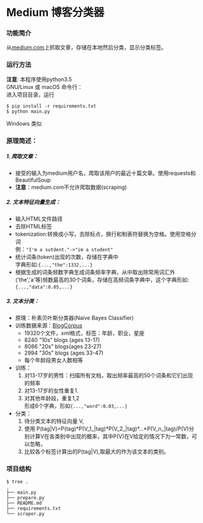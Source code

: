 # Medium 博客分类器

### 功能简介

从[medium.com](https://medium.com)上抓取文章，存储在本地然后分类，显示分类标签。

### 运行方法
**注意**: 本程序使用python3.5    
GNU/Linux 或 macOS 命令行：    
进入项目目录，运行
```
$ pip install -r requirements.txt
$ python main.py
```
Windows 类似

### 原理简述：

##### 1. 爬取文章：    
  - 接受的输入为medium用户名，爬取该用户的最近十篇文章。使用requests和BeautifulSoup    
  - **注意**：medium.com不允许爬取数据(scraping)    

##### 2. 文本特征向量生成：    
  - 输入HTML文件路径
  - 去除HTML标签
  - tokenization:转换成小写，去除标点，换行和制表符替换为空格。使用空格分词    
    例：`"I'm a sutdent."->"im a student"`
  - 统计词条(token)出现的次数，存储在字典中    
    字典形如:`{...,"the":1332,...}`
  - 根据生成的词条频数字典生成词条频率字典，从中取出除常用词汇外('the','a'等)频数最高的30个词条，存储在高频词条字典中，这个字典形如:`{...,"data":0.05,...}`    

##### 3. 文本分类：    
  - 原理：朴素贝叶斯分类器(Naive Bayes Classifier)
  - 训练数据来源：[BlogCorpus](http://u.cs.biu.ac.il/~koppel/BlogCorpus.htm)
    - 19320个文件，xml格式，标签：年龄，职业，星座
    - 8240 "10s" blogs (ages 13-17)
    - 8086 "20s" blogs(ages 23-27)
    - 2994 "30s" blogs (ages 33-47)
    - 每个年龄段男女人数相等
  - 训练：
    1. 对13-17岁的男性：扫描所有文档，取出频率最高的50个词条和它们出现的频率
    2. 对13-17岁的女性重复1.
    3. 对其他年龄段，重复1,2    
    形成6个字典，形如`{...,"word":0.03,...}`
  - 分类：
    1. 待分类文本的特征向量 V,
    2. 使用
    P(tag|V)=P(tag)\*P(V_1_|tag)\*P(V_2_|tag)\*...\*P(V_n_|tag)/P(V)分别计算V在各类别中出现的概率，其中P(V)在V给定的情况下为一常数，可以忽略，
    3. 比较各个标签计算出的P(tag|V),取最大的作为该文本的类别。

### 项目结构
~~~~
$ tree .
.    
├── main.py    
├── prepare.py    
├── README.md    
├── requirements.txt     
└── scraper.py
~~~~
